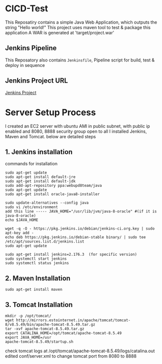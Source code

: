 # CICD-Test
This Reposatiry contains a  simple Java Web Application, which outputs the string
"Hello world!"  This project uses maven tool to test & package this application
A WAR is generated at 'target/project.war'

## Jenkins Pipeline
This Reposatory also contains `Jenkinsfile`, Pipeline script for build, test & deploy in sequence

## Jenkins Project URL
[Jenkins Project](http://ec2-35-174-168-193.compute-1.amazonaws.com:8080/job/Test-Project/)

# Server Setup Process
I created an EC2 server with ubuntu AMI in public subnet, with public ip enabled and 8080, 8888 security group open to all
I installed Jenkins, Maven and Tomcat. 
below are detailed steps

## 1. Jenkins installation
commands for installation
```
sudo apt-get update
sudo apt-get install default-jre
sudo apt-get install default-jdk
sudo add-apt-repository ppa:webupd8team/java
sudo apt-get update
sudo apt-get install oracle-java8-installer

sudo update-alternatives --config java
sudo vi /etc/environment
add this line ----- JAVA_HOME="/usr/lib/jvm/java-8-oracle" #(if it is java-8-oracle)
echo $JAVA_HOME

wget -q -O - https://pkg.jenkins.io/debian/jenkins-ci.org.key | sudo apt-key add -
echo deb https://pkg.jenkins.io/debian-stable binary/ | sudo tee /etc/apt/sources.list.d/jenkins.list
sudo apt-get update

sudo apt-get install jenkins=2.176.3  (for specific version)
sudo systemctl start jenkins
sudo systemctl status jenkins
```

## 2. Maven Installation
```
sudo apt-get install maven
```
## 3. Tomcat Installation
```
mkdir -p /opt/tomcat/
wget http://mirrors.estointernet.in/apache/tomcat/tomcat-8/v8.5.49/bin/apache-tomcat-8.5.49.tar.gz
tar -xvf apache-tomcat-8.5.49.tar.gz
export CATALINA_HOME=/opt/tomcat/apache-tomcat-8.5.49
export JAVA_HOME=/usr
apache-tomcat-8.5.49/startup.sh
```
check tomcat logs at /opt/tomcat/apache-tomcat-8.5.49/logs/catalina.out
edited  conf/server.xml to change tomcat port from 8080 to 8888




